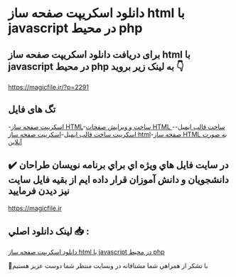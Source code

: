 # دانلود اسکریپت صفحه ساز html با javascript در محیط php

## برای دریافت دانلود اسکریپت صفحه ساز html با javascript در محیط php به لینک زیر بروید 👇

https://magicfile.ir/?p=2291

## تگ های فایل

-[اسکریپت صفحه ساز HTML](https://magicfile.ir/product/%d8%a7%d8%b3%da%a9%d8%b1%db%8c%d9%be%d8%aa-%d8%b5%d9%81%d8%ad%d9%87-%d8%b3%d8%a7%d8%b2-html-%d8%a8%d8%a7-javascript/)-[ساخت و ویرایش صفحات HTML ](https://magicfile.ir/product/%d8%a7%d8%b3%da%a9%d8%b1%db%8c%d9%be%d8%aa-%d8%b5%d9%81%d8%ad%d9%87-%d8%b3%d8%a7%d8%b2-html-%d8%a8%d8%a7-javascript/)-[ساخت قالب ایمیل](https://magicfile.ir/product/%d8%a7%d8%b3%da%a9%d8%b1%db%8c%d9%be%d8%aa-%d8%b5%d9%81%d8%ad%d9%87-%d8%b3%d8%a7%d8%b2-html-%d8%a8%d8%a7-javascript/)-[اسکریپت ساخت قالب ایمیل](https://magicfile.ir/product/%d8%a7%d8%b3%da%a9%d8%b1%db%8c%d9%be%d8%aa-%d8%b5%d9%81%d8%ad%d9%87-%d8%b3%d8%a7%d8%b2-html-%d8%a8%d8%a7-javascript/)-[اسکریپت صفحه ساز html](https://magicfile.ir/product/%d8%a7%d8%b3%da%a9%d8%b1%db%8c%d9%be%d8%aa-%d8%b5%d9%81%d8%ad%d9%87-%d8%b3%d8%a7%d8%b2-html-%d8%a8%d8%a7-javascript/)-[صفحه ساز HTML به صورت آنلاین](https://magicfile.ir/product/%d8%a7%d8%b3%da%a9%d8%b1%db%8c%d9%be%d8%aa-%d8%b5%d9%81%d8%ad%d9%87-%d8%b3%d8%a7%d8%b2-html-%d8%a8%d8%a7-javascript/)

## ✔️ در سايت فايل هاي ويژه اي براي برنامه نويسان طراحان دانشجويان و دانش آموزان قرار داده ايم از بقيه فايل سايت نيز ديدن فرماييد

https://magicfile.ir


## لينک دانلود اصلي 📥 :

[دانلود اسکریپت صفحه ساز html با javascript در محیط php](https://magicfile.ir/product/%d8%a7%d8%b3%da%a9%d8%b1%db%8c%d9%be%d8%aa-%d8%b5%d9%81%d8%ad%d9%87-%d8%b3%d8%a7%d8%b2-html-%d8%a8%d8%a7-javascript/) 


🙏با تشکر از همراهي شما مشتاقانه در وبسایت منتظر شما دوست عزیز هستیم

